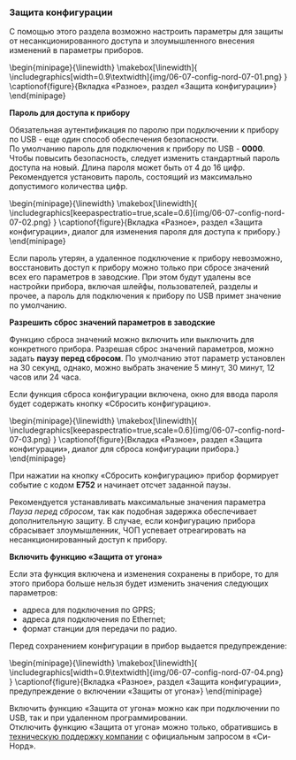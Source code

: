 ### Защита конфигурации

С помощью этого раздела возможно настроить параметры для защиты от несанкционированного доступа и злоумышленного внесения изменений в параметры приборов.

\begin{minipage}{\linewidth}
	\makebox[\linewidth]{
 		\includegraphics[width=0.9\textwidth]{img/06-07-config-nord-07-01.png}
 	}
	\captionof{figure}{Вкладка «Разное», раздел «Защита конфигурации»}
\end{minipage}

**Пароль для доступа к прибору**

Обязательная аутентификация по паролю при подключении к прибору по USB - еще один способ обеспечения безопасности.   
По умолчанию пароль для подключения к прибору по USB - **0000**. Чтобы повысить безопасность, следует изменить стандартный пароль доступа на новый. Длина пароля может быть от 4 до 16 цифр. Рекомендуется установить пароль, состоящий из максимально допустимого количества цифр.   

\begin{minipage}{\linewidth}
	\makebox[\linewidth]{
 		\includegraphics[keepaspectratio=true,scale=0.6]{img/06-07-config-nord-07-02.png}
 	}
	\captionof{figure}{Вкладка «Разное», раздел «Защита конфигурации», диалог для изменения пароля для доступа к прибору.}
\end{minipage}

Если пароль утерян, а удаленное подключение к прибору невозможно, восстановить доступ к прибору можно только при сбросе значений всех его параметров в заводские. При этом будут удалены все настройки прибора, включая шлейфы, пользователей, разделы и прочее, а пароль для подключения к прибору по USB примет значение по умолчанию.

**Разрешить сброс значений параметров в заводские**  

Функцию сброса значений можно включить или выключить для конкретного прибора. Разрешая сброс значений параметров, можно задать **паузу перед сбросом**. По умолчанию этот параметр установлен на 30 секунд, однако, можно выбрать значение 5 минут, 30 минут, 12 часов или 24 часа.

Если функция сброса конфигурации включена, окно для ввода пароля будет содержать кнопку «Сбросить конфигурацию».

\begin{minipage}{\linewidth}
	\makebox[\linewidth]{
 		\includegraphics[keepaspectratio=true,scale=0.6]{img/06-07-config-nord-07-03.png}
 	}
	\captionof{figure}{Вкладка «Разное», раздел «Защита конфигурации», диалог для сброса конфигурации прибора.}
\end{minipage}

При нажатии на кнопку «Сбросить конфигурацию» прибор формирует событие с кодом **E752** и начинает отсчет заданной паузы.

Рекомендуется устанавливать максимальные значения параметра *Пауза перед сбросом*, так как подобная задержка обеспечивает дополнительную защиту. В случае, если конфигурацию прибора сбрасывает злоумышленник, ЧОП успевает отреагировать на несанкционированный доступ к прибору.

**Включить функцию «Защита от угона»**

Если эта функция включена и изменения сохранены в приборе, то для этого прибора больше нельзя будет изменить значения следующих параметров:

* адреса для подключения по GPRS;
* адреса для подключения по Ethernet;
* формат станции для передачи по радио.   

Перед сохранением конфигурации в прибор выдается предупреждение:

\begin{minipage}{\linewidth}
	\makebox[\linewidth]{
 		\includegraphics[width=0.9\textwidth]{img/06-07-config-nord-07-04.png}
 	}
	\captionof{figure}{Вкладка «Разное», раздел «Защита конфигурации», предупреждение о включении «Защиты от угона»}
\end{minipage}


Включить функцию «Защита от угона» можно как при подключении по USB, так и при удаленном программировании.   
Отключить функцию «Защита от угона» можно только, обратившись в [техническую поддержку компании](mailto:support@cnord.ru) с официальным запросом в «Си-Норд».

